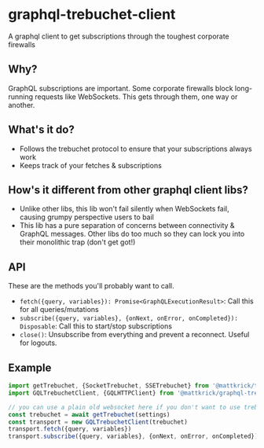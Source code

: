 # graphql-trebuchet-client

A graphql client to get subscriptions through the toughest corporate firewalls 

## Why?

GraphQL subscriptions are important.
Some corporate firewalls block long-running requests like WebSockets.
This gets through them, one way or another.

## What's it do?

- Follows the trebuchet protocol to ensure that your subscriptions always work
- Keeps track of your fetches & subscriptions

## How's it different from other graphql client libs?

- Unlike other libs, this lib won't fail silently when WebSockets fail, causing grumpy perspective users to bail
- This lib has a pure separation of concerns between connectivity & GraphQL messages. 
Other libs do too much so they can lock you into their monolithic trap (don't get got!)
 
## API

These are the methods you'll probably want to call.
- `fetch({query, variables}): Promise<GraphQLExecutionResult>`: Call this for all queries/mutations 
- `subscribe({query, variables}, {onNext, onError, onCompleted}): Disposable`: Call this to start/stop subscriptions
- `close()`: Unsubscribe from everything and prevent a reconnect. Useful for logouts.

## Example

```js
import getTrebuchet, {SocketTrebuchet, SSETrebuchet} from '@mattkrick/trebuchet-client'
import GQLTrebuchetClient, {GQLHTTPClient} from '@mattkrick/graphql-trebuchet-client'

// you can use a plain old websocket here if you don't want to use trebuchet-client. 
const trebuchet = await getTrebuchet(settings)
const transport = new GQLTrebuchetClient(trebuchet)
transport.fetch({query, variables})
transport.subscribe({query, variables}, {onNext, onError, onCompleted})
```
